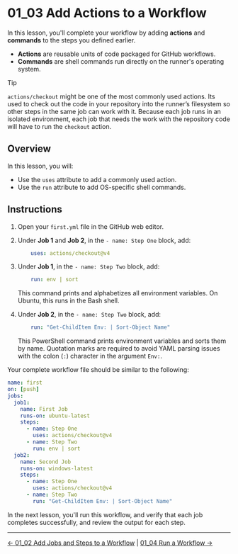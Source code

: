 # 01_03 Add Actions to a Workflow

In this lesson, you'll complete your workflow by adding **actions** and **commands** to the steps you defined earlier.

- **Actions** are reusable units of code packaged for GitHub workflows.
- **Commands** are shell commands run directly on the runner's operating system.

> [!TIP]
> `actions/checkout` might be one of the most commonly used actions. Its used to check out the code in your repository into the runner’s filesystem so other steps in the same job can work with it.
> Because each job runs in an isolated environment, each job that needs the work with the repository code will have to run the `checkout` action.

## Overview

In this lesson, you will:

- Use the `uses` attribute to add a commonly used action.
- Use the `run` attribute to add OS-specific shell commands.

## Instructions

1. Open your `first.yml` file in the GitHub web editor.
1. Under **Job 1** and **Job 2**, in the `- name: Step One` block, add:

    ```yaml
        uses: actions/checkout@v4
    ````

1. Under **Job 1**, in the `- name: Step Two` block, add:

    ```yaml
        run: env | sort
    ```

    This command prints and alphabetizes all environment variables. On Ubuntu, this runs in the  Bash shell.

1. Under **Job 2**, in the `- name: Step Two` block, add:

    ```yaml
        run: "Get-ChildItem Env: | Sort-Object Name"
    ```

    This PowerShell command prints environment variables and sorts them by name. Quotation marks are required to avoid YAML parsing issues with the colon (`:`) character in the argument `Env:`.

Your complete workflow file should be similar to the following:

```yaml
name: first
on: [push]
jobs:
  job1:
    name: First Job
    runs-on: ubuntu-latest
    steps:
      - name: Step One
        uses: actions/checkout@v4
      - name: Step Two
        run: env | sort
  job2:
    name: Second Job
    runs-on: windows-latest
    steps:
      - name: Step One
        uses: actions/checkout@v4
      - name: Step Two
        run: "Get-ChildItem Env: | Sort-Object Name"
```

In the next lesson, you'll run this workflow, and verify that each job completes successfully, and review the output for each step.

<!-- FooterStart -->
---
[← 01_02 Add Jobs and Steps to a Workflow](../01_02_add_jobs__steps_to_a_workflow/README.md) | [01_04 Run a Workflow →](../01_04_run_a_workflow/README.md)
<!-- FooterEnd -->
